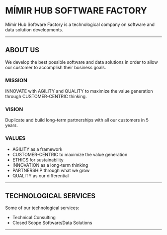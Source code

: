 # MÍMIR HUB SOFTWARE FACTORY

Mímir Hub Software Factory is a technological company on software and data solution developments.

---

## ABOUT US

We develop the best possible software and data solutions in order to allow our customer to accomplish their business goals.

### MISSION

INNOVATE with AGILITY and QUALITY to maximize the value generation through CUSTOMER-CENTRIC thinking.

### VISION

Duplicate and build long-term partnerships with all our customers in 5 years.

### VALUES
* AGILITY as a framework
* CUSTOMER-CENTRIC to maximize the value generation
* ETHICS for sustainability
* INNOVATION as a long-term thinking
* PARTNERSHIP through what we grow
* QUALITY as our differential

---

## TECHNOLOGICAL SERVICES

Some of our technological services:
* Technical Consulting
* Closed Scope Software/Data Solutions

---
